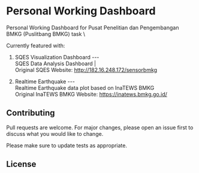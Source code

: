# Personal Working Dashboard

Personal Working Dashboard for Pusat Penelitian dan Pengembangan BMKG (Puslitbang BMKG) task \

Currently featured with:
1. SQES Visualization Dashboard --- \
    SQES Data Analysis Dashboard | \
    Original SQES Website: <http://182.16.248.172/sensorbmkg>
        
2. Realtime Earthquake --- \
    Realtime Earthquake data plot based on InaTEWS BMKG \
    Original InaTEWS BMKG Website: <https://inatews.bmkg.go.id/>

## Contributing

Pull requests are welcome. For major changes, please open an issue first
to discuss what you would like to change.

Please make sure to update tests as appropriate.

## License